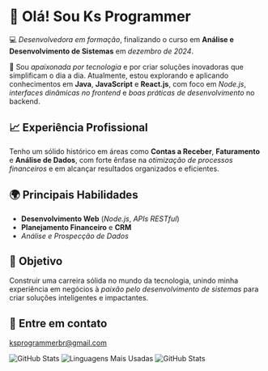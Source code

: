 # 👋 Olá! Sou Ks Programmer  

💻 *Desenvolvedora em formação*, finalizando o curso em **Análise e Desenvolvimento de Sistemas** em *dezembro de 2024*.  

🚀 Sou *apaixonada por tecnologia* e por criar soluções inovadoras que simplificam o dia a dia. Atualmente, estou explorando e aplicando conhecimentos em **Java**, **JavaScript** e **React.js**, com foco em *Node.js*, *interfaces dinâmicas no frontend* e *boas práticas de desenvolvimento* no backend.  

## 📈 Experiência Profissional  
Tenho um sólido histórico em áreas como **Contas a Receber**, **Faturamento** e **Análise de Dados**, com forte ênfase na *otimização de processos financeiros* e em alcançar resultados organizados e eficientes.  

## 🌍 Principais Habilidades  
- **Desenvolvimento Web** (*Node.js*, *APIs RESTful*)  
- **Planejamento Financeiro** e **CRM**  
- *Análise e Prospecção de Dados*  

## 🎯 Objetivo  
Construir uma carreira sólida no mundo da tecnologia, unindo minha experiência em negócios à *paixão pelo desenvolvimento de sistemas* para criar soluções inteligentes e impactantes.  

## 📩 Entre em contato  
ksprogrammerbr@gmail.com 


![GitHub Stats](https://github-readme-stats-seven-rouge-20.vercel.app/api?username=ksprogrammer)
![Linguagens Mais Usadas](https://github-readme-stats-seven-rouge-20.vercel.app/api/top-langs?username=ksprogrammer)
![GitHub Stats](https://github-readme-stats-seven-rouge-20.vercel.app/api?username=ksprogrammer&show_icons=true&theme=dark)





